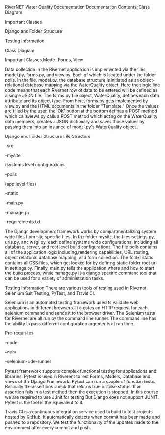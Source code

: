 RiverNET Water Quality Documentation
Documentation Contents:
Class Diagram

Important Classes

Django and Folder Structure

Testing Information

Class Diagram


Important Classes
Model, Forms, View

Data collection in the Rivernet application is implemented via the files model.py, forms.py, and view.py. Each of which is located under the folder polls. In the file, model.py, the database structure is initiated as an object-relational database mapping via the WaterQuality object. Here the single line code means that each Rivernet row of data to be entered will be defined as a single JSON file. The forms.py file object, WaterQuality, defines each data attribute and its object type. From here, forms.py gets implemented by view.py and the HTML documents in the folder "Template." Once the values are filled by the user, the 'OK' button at the bottom defines a POST method which callsviews.py calls a POST method which acting on the WaterQuality data members, creates a JSON dictionary and saves those values by passing them into an instance of model.py's WaterQuality object .

Django and Folder Structure
File Structure

-src

-mysite

(systems level configurations

-polls

(app level files)

-static

-main.py

-manage.py

-requirements.txt

The Django development framework works by compartmentalizing system wide files from site specific files. In the folder mysite, the files settings.py, urls.py, and wsgi.py, each define systems wide configurations, including all database, server, and root level build configurations. The file polls contains all of the application logic including,rendering capabilities, URL routing, object relational database mapping, and form collection. The folder static contains all CSS files, which get looked for by defining static folder root url in settings.py. Finally, main.py tells the application where and how to start the build process, while manage.py is a django specific command tool that can be used for a variety of administration tasks.

Testing Information
There are various tools of testing used in Rivernet. Selenium Suit Testing, PyTest, and Travis CI.

Selenium is an automated testing framework used to validate web applications in different browsers. It creates an HTTP request for each selenium command and sends it to the browser driver. The Selenium tests for Rivernet are all run by the command line runner. The command line has the ability to pass different configuration arguments at run time.

Pre-requisites

-node

-npm

-selenium-side-runner

Pytest framework supports complex functional testing for applications and libraries. Pytest is used in Riverent to test Forms, Models, Database and views of the Django Framework. Pytest can run a couple of function tests. Basically the assertions check that returns true or false status. If an assertion fails in a test method then the execution is stopped. In this course we are required to use JUnit for testing But Django does not support JUNIT. Pytest is the tool is the equivalent to it.

Travis CI is a continuous integration service used to build to test projects hosted by GitHub. It automatically detects when commit has been made and pushed to a repository. We test the functionality of the updates made to the environment after every commit and push.